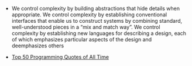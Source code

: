 * We control complexity by building abstractions that hide details when appropriate. We control complexity by establishing conventional interfaces that enable us to construct systems by combining standard, well-understood pieces in a “mix and match way”. We control complexity by establishing new languages for describing a design, each of which emphasizes particular aspects of the design and deemphasizes others

* [Top 50 Programming Quotes of All Time](http://www.junauza.com/2010/12/top-50-programming-quotes-of-all-time.html)
